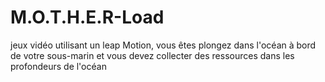 # M.O.T.H.E.R-Load
jeux vidéo utilisant un leap Motion, vous êtes plongez dans l'océan à bord de votre sous-marin et vous devez collecter des ressources dans les profondeurs de l'océan
